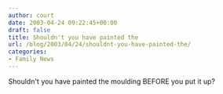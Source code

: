 ```yaml
---
author: court
date: 2003-04-24 09:22:45+00:00
draft: false
title: Shouldn't you have painted the
url: /blog/2003/04/24/shouldnt-you-have-painted-the/
categories:
- Family News
---
```


Shouldn't you have painted the moulding BEFORE you put it up?

